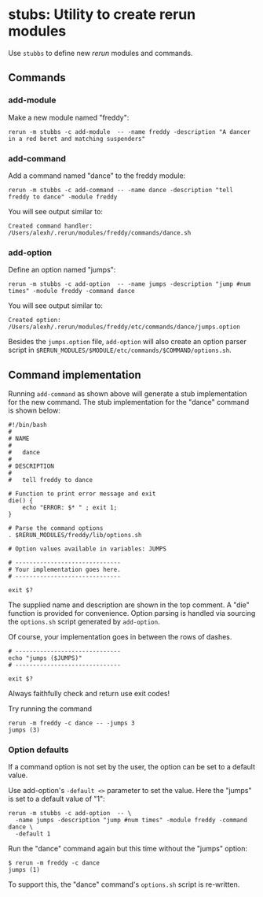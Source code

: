 # stubs: Utility to create rerun modules

Use `stubbs` to define new *rerun* modules and commands.

## Commands

### add-module

Make a new module named "freddy":

    rerun -m stubbs -c add-module  -- -name freddy -description "A dancer in a red beret and matching suspenders"

### add-command

Add a command named "dance" to the freddy module:

    rerun -m stubbs -c add-command -- -name dance -description "tell freddy to dance" -module freddy

You will see output similar to:

    Created command handler: /Users/alexh/.rerun/modules/freddy/commands/dance.sh

### add-option

Define an option named "jumps":

    rerun -m stubbs -c add-option  -- -name jumps -description "jump #num times" -module freddy -command dance

You will see output similar to:

    Created option: /Users/alexh/.rerun/modules/freddy/etc/commands/dance/jumps.option

Besides the `jumps.option` file, `add-option` will also create an
option parser script in `$RERUN_MODULES/$MODULE/etc/commands/$COMMAND/options.sh`.

## Command implementation

Running `add-command` as shown above will generate a stub implementation
for the new command.
The stub implementation for the "dance" command is shown below:

    #!/bin/bash
    #
    # NAME
    #
    #   dance 
    #
    # DESCRIPTION
    #
    #   tell freddy to dance
     
    # Function to print error message and exit
    die() {
        echo "ERROR: $* " ; exit 1;
    }
     
    # Parse the command options     
    . $RERUN_MODULES/freddy/lib/options.sh
     
    # Option values available in variables: JUMPS
     
    # ------------------------------
    # Your implementation goes here.
    # ------------------------------
     
    exit $?

The supplied name and description are shown in the top comment.
A "die" function is provided for convenience. 
Option parsing is handled via sourcing the `options.sh` script
generated by `add-option`.

Of course, your implementation goes in between the rows
of dashes.

    # ------------------------------
    echo "jumps ($JUMPS)"
    # ------------------------------
    
    exit $?

Always faithfully check and return use exit codes!

Try running the command

    rerun -m freddy -c dance -- -jumps 3
    jumps (3)

### Option defaults

If a command option is not set by the user, the option
can be set to a default value.

Use add-option's `-default <>` parameter to set the value. 
Here the "jumps" is set to a default value of "1":

    rerun -m stubbs -c add-option  -- \
      -name jumps -description "jump #num times" -module freddy -command dance \
      -default 1

Run the "dance" command again but this time without the "jumps" option:

    $ rerun -m freddy -c dance
    jumps (1)
    
To support this, the "dance" command's `options.sh` script is re-written.


